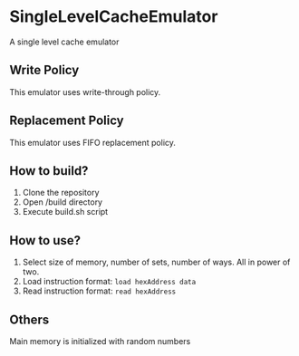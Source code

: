 # SingleLevelCacheEmulator
 A single level cache emulator 

## Write Policy

This emulator uses write-through policy.

## Replacement Policy

This emulator uses FIFO replacement policy.

## How to build?

1. Clone the repository
2. Open /build directory
3. Execute build.sh script

## How to use?

1. Select size of memory, number of sets, number of ways. All in power of two.
2. Load instruction format: `load hexAddress data`
3. Read instruction format: `read hexAddress`

## Others

Main memory is initialized with random numbers